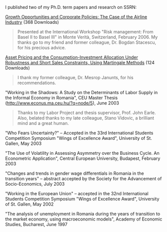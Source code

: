 I published two of my Ph.D. term papers and research on SSRN: 

[Growth Opportunities and Corporate Policies: The Case of the Airline Industry](https://ssrn.com/abstract=886764) (368 Downloads)
> Presented at the International Workshop "Risk management: From Basel II to Basel III" in Monte Verità, Switzerland, February 2006.
> My thanks go to my friend and former colleague, Dr. Bogdan Stacescu, for his precious advice.

[Asset Pricing and the Consumption-Investment Allocation Under Robustness and Short Sales Constraints, Using Martingale Methods](https://ssrn.com/abstract=935033) (124 Downloads)
> I thank my former colleague, Dr. Mesrop Janunts, for his recommendations.

"Working in the Shadows: A Study on the Determinants of Labor Supply in the Informal Economy in Romania", CEU Master Thesis (http://www.econus.ma.ceu.hu/?q=node/5), June 2003
> Thanks to my Labor Project and thesis supervisor, Prof. John Earle.
> Also, belated thanks to my late colleague, Stano Vidovic, a brilliant mind and a great human. 

"Who Fears Uncertainty?" – Accepted in the 33rd International Students Competition Symposium "Wings of Excellence Award", University of St. Gallen, May 2003

"The Use of Volatility in Assessing Asymmetry over the Business Cycle. An Econometric Application", Central European University, Budapest, February 2003

"Changes and trends in gender wage differentials in Romania in the transition years" – abstract accepted by the Society for the Advancement of Socio-Economics, July 2003

"Working in the European Union" – accepted in the 32nd International Students Competition Symposium "Wings of Excellence Award", University of St. Gallen, May 2002

"The analysis of unemployment in Romania during the years of transition to the market economy, using macroeconomic models", Academy of Economic Studies, Bucharest, June 1997